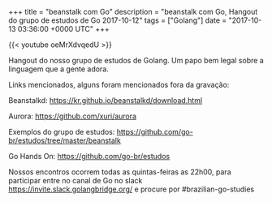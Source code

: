 +++
title = "beanstalk com Go"
description = "beanstalk com Go, Hangout do grupo de estudos de Go 2017-10-12"
tags = ["Golang"]
date = "2017-10-13 03:36:00 +0000 UTC"
+++

{{< youtube oeMrXdvqedU >}}

Hangout do nosso grupo de estudos de Golang.
Um papo bem legal sobre a linguagem que a gente adora.

Links mencionados, alguns foram mencionados fora da gravação:

Beanstalkd:
https://kr.github.io/beanstalkd/download.html

Aurora:
https://github.com/xuri/aurora

Exemplos do grupo de estudos:
https://github.com/go-br/estudos/tree/master/beanstalk


Go Hands On:
https://github.com/go-br/estudos

Nossos encontros ocorrem todas as quintas-feiras as 22h00, para participar entre no canal de Go no slack https://invite.slack.golangbridge.org/ e procure por #brazilian-go-studies
